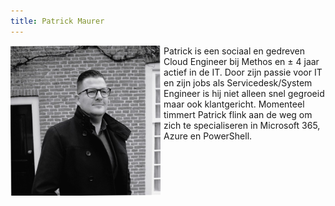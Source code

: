 ```yaml
---
title: Patrick Maurer
---
```


<img src="./image.png" style="float:left; width: 240px; margin-top:0px; margin-bottom:0px; padding-right: 5px;"/>
Patrick is een sociaal en gedreven Cloud Engineer bij Methos en ± 4 jaar actief in de IT. Door zijn passie voor IT en zijn jobs als Servicedesk/System Engineer is hij niet alleen snel gegroeid maar ook klantgericht. Momenteel timmert Patrick flink aan de weg om zich te specialiseren in Microsoft 365, Azure en PowerShell.